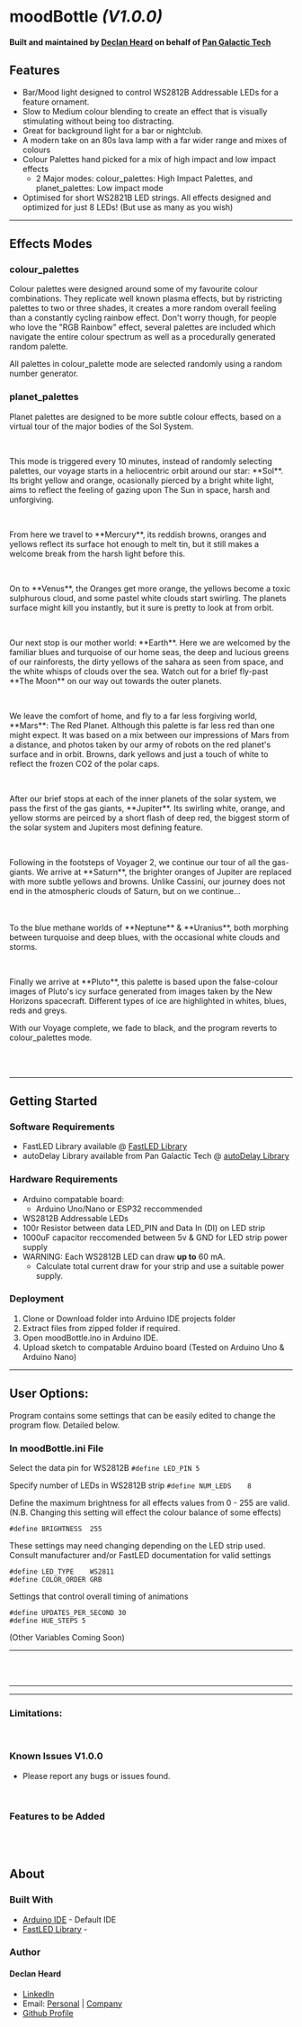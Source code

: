 # moodBottle *(V1.0.0)*
#### Built and maintained by [Declan Heard](mailto:pangalactictech@gmail.com "Email me!") on behalf of [Pan Galactic Tech](https://PanGalacticTech.com)

## Features
* Bar/Mood light designed to control WS2812B Addressable LEDs for a feature ornament.
* Slow to Medium colour blending to create an effect that is visually stimulating without being too distracting.
* Great for background light for a bar or nightclub.
* A modern take on an 80s lava lamp with a far wider range and mixes of colours
* Colour Palettes hand picked for a mix of high impact and low impact effects
  * 2 Major modes: colour_palettes: High Impact Palettes, and planet_palettes: Low impact mode
* Optimised for short WS2821B LED strings. All effects designed and optimized for just 8 LEDs! (But use as many as you wish)

___________________________________________________________________________________________________________

## Effects Modes

### **colour_palettes**

<p>Colour palettes were designed around some of my favourite colour combinations. They replicate well known plasma effects,
but by ristricting palettes to two or three shades, it creates a more random overall feeling than a constantly cycling rainbow effect.
Don't worry though, for people who love the "RGB Rainbow" effect, several palettes are included which navigate the entire colour spectrum
as well as a procedurally generated random palette. </p>

<p>All palettes in colour_palette mode are selected randomly using a random number generator.</p>


### **planet_palettes**

<p>Planet palettes are designed to be more subtle colour effects, based on a virtual tour of the major bodies of the Sol System.</p> <br>

<p>This mode is triggered every 10 minutes, instead of randomly selecting palettes, our voyage starts in a heliocentric orbit
around our star: **Sol**. Its bright yellow and orange, ocasionally pierced by a bright white light, aims to reflect 
the feeling of gazing upon The Sun in space, harsh and unforgiving.</p> <br>

<p>From here we travel to **Mercury**, its reddish browns, oranges and yellows reflect its surface hot enough to melt tin, but it still 
makes a welcome break from the harsh light before this.</p> <br>

<p>On to **Venus**, the Oranges get more orange, the yellows become a toxic sulphurous cloud, and some pastel white clouds 
start swirling. The planets surface might kill you instantly, but it sure is pretty to look at from orbit.</p><br>

<p>Our next stop is our mother world: **Earth**. Here we are welcomed by the familiar blues and turquoise of our home seas, the deep
and lucious greens of our rainforests, the dirty yellows of the sahara as seen from space, and the white whisps of clouds over the sea. 
Watch out for a brief fly-past **The Moon** on our way out towards the outer planets.</p><br>

<p>We leave the comfort of home, and fly to a far less forgiving world, **Mars**: The Red Planet. Although this palette is far less red than
one might expect. It was based on a mix between our impressions of Mars from a distance, and photos taken by our army of robots on the
red planet's surface and in orbit. Browns, dark yellows and just a touch of white to reflect the frozen CO2 of the polar caps.</p><br>

<p>After our brief stops at each of the inner planets of the solar system, we pass the first of the gas giants, **Jupiter**. Its swirling white,
orange, and yellow storms are peirced by a short flash of deep red, the biggest storm of the solar system and Jupiters most defining feature.</p><br>

<p>Following in the footsteps of Voyager 2, we continue our tour of all the gas-giants. We arrive at **Saturn**, the brighter oranges of Jupiter
are replaced with more subtle yellows and browns. Unlike Cassini, our journey does not end in the atmospheric clouds of Saturn, but on we continue...</p><br>
<br>
To the blue methane worlds of **Neptune** & **Uranius**, both morphing between turquoise and deep blues, with the occasional white clouds and storms.</p> <br>

<p>Finally we arrive at **Pluto**, this palette is based upon the false-colour images of Pluto's icy surface generated from images taken by the New Horizons
spacecraft. Different types of ice are highlighted in whites, blues, reds and greys. <br>

<p>With our Voyage complete, we fade to black, and the program reverts to colour_palettes mode.</p><br><br>


___________________________________________________________________________________________________________

## Getting Started
### Software Requirements
* FastLED Library available @ [FastLED Library](https://github.com/FastLED/FastLED)
* autoDelay Library available from Pan Galactic Tech @ [autoDelay Library](https://github.com/PanGalacticTech/autoDelay_Library)

### Hardware Requirements
* Arduino compatable board:
  * Arduino Uno/Nano or ESP32 reccommended
* WS2812B Addressable LEDs
* 100r Resistor between data LED_PIN and Data In (DI) on LED strip
* 1000uF capacitor reccomended between 5v & GND for LED strip power supply
* WARNING: Each WS2812B LED can draw **up to** 60 mA.
   * Calculate total current draw for your strip and use a suitable power supply. 


### Deployment
1. Clone or Download folder into Arduino IDE projects folder
2. Extract files from zipped folder if required.
3. Open moodBottle.ino in Arduino IDE.
4. Upload sketch to compatable Arduino board (Tested on Arduino Uno & Arduino Nano)

___________________________________________________________________________________________________________

## User Options:

Program contains some settings that can be easily edited to change the program flow. Detailed below.

### In moodBottle.ini File

Select the data pin for WS2812B
`#define LED_PIN 5`

Specify number of LEDs in WS2812B strip
`#define NUM_LEDS    8`

Define the maximum brightness for all effects values from 0 - 255 are valid.
(N.B. Changing this setting will effect the colour balance of some effects)

`#define BRIGHTNESS  255`

These settings may need changing depending on the LED strip used.
Consult manufacturer and/or FastLED documentation for valid settings

`#define LED_TYPE    WS2811` <br>
`#define COLOR_ORDER GRB`


Settings that control overall timing of animations

`#define UPDATES_PER_SECOND 30`<br>
`#define HUE_STEPS 5`       

(Other Variables Coming Soon)

________________________________________________________________________________________________________


<br>
<br>

___________________________________________________________________________________________________________
___________________________________________________________________________________________________________

### Limitations:



<br>

### Known Issues V1.0.0
  - Please report any bugs or issues found.

<br>

### Features to be Added 

<br>
<br>

## About
### Built With
* [Arduino IDE](https://www.arduino.cc/) - Default IDE
* [FastLED Library]( ) -


### Author
#### Declan Heard
* [LinkedIn](https://www.linkedin.com/in/declan-heard-91103b58/)
* Email: [Personal](mailto:dec.h38@gmail.com "dec.h38@gmail.com") | [Company](mailto:PanGalacticTech@gmail.com "PanGalacticTech@gmail.com")
* [Github Profile](https://github.com/PanGalacticTech)
